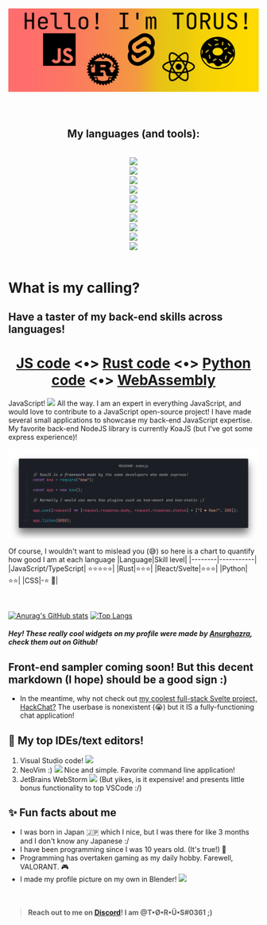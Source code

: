 <h1 align="center"><img src="readme.png"></img></h1>

<br >
<h2 align="center">My languages (and tools):</h2>
<a href="https://github.com/T-O-R-U-S/">
<div align="center">
<code>
<img src="https://simpleicons.org/icons/python.svg" height="64"></img>
<img src="https://simpleicons.org/icons/manjaro.svg" height="64"></img>
<img src="https://simpleicons.org/icons/javascript.svg" height="64"></img>
<img src="https://simpleicons.org/icons/markdown.svg" height="64"></img>
<img src="https://simpleicons.org/icons/rust.svg" height="64"></img>
<img src="https://simpleicons.org/icons/webassembly.svg" height="64"></img>
<img src="https://simpleicons.org/icons/nodedotjs.svg" height="64"></img>
<img src="https://simpleicons.org/icons/typescript.svg" height="64"></img>
<img src="https://simpleicons.org/icons/svelte.svg" height="64"></img>
<img src="https://simpleicons.org/icons/react.svg" height="64"></img>
</code>
</div>
</a>
<br >

# What is my calling?

## **Have a taster of my back-end skills across languages!**

<p>

<h1 align="center">
<a href="README_js-tab.md">JS code</a> <•>
<a href="README_rust-tab.md">Rust code</a> <•>
<a href="README_python-tab.md">Python code</a> <•>
<a href="README_wasm-tab.md">WebAssembly</a>
</h1>


JavaScript! <img src="https://simpleicons.org/icons/javascript.svg" height="16"> All the way. I am an expert in everything JavaScript, and would love to contribute to a JavaScript open-source project! I have made several small applications to showcase my back-end JavaScript expertise. My favorite back-end NodeJS library is currently KoaJS (but I've got some express experience)!

![JavaScript code example](javascript.png)

</p>

Of course, I wouldn't want to mislead you (😅) so here is a chart to quantify how good I am at each language
|Language|Skill level|
|--------|-----------|
|JavaScript/TypeScript| ⭐⭐⭐⭐⭐|
|Rust|⭐⭐⭐|
|React/Svelte|⭐⭐⭐|
|Python|⭐⭐|
|CSS|-⭐ 🥲|

<br></br>
[![Anurag's GitHub stats](https://github-readme-stats.vercel.app/api?username=T-O-R-U-S)](https://github.com/T-O-R-U-S)
[![Top Langs](https://github-readme-stats.vercel.app/api/top-langs/?username=T-O-R-U-S&layout=compact)](https://github.com/T-O-R-U-S)
##### Hey! These really cool widgets on my profile were made by [Anurghazra](https://github.com/anuraghazra), check them out on Github!

## Front-end sampler coming soon! But this decent markdown (I hope) should be a good sign :)
- In the meantime, why not check out [my coolest full-stack Svelte project, HackChat?](https://hack-chat-two.vercel.app) The userbase is nonexistent (😭) but it IS a fully-functioning chat application!

## 📝 My top IDEs/text editors!
1. Visual Studio code! <img src="https://simpleicons.org/icons/visualstudiocode.svg" height="16"></img>
2. NeoVim :)  <img src="https://simpleicons.org/icons/neovim.svg" height="16"></img> Nice and simple. Favorite command line application!
3. JetBrains WebStorm <img src="https://simpleicons.org/icons/webstorm.svg" height="16"></img> (But yikes, is it expensive! and presents little bonus functionality to top VSCode :/)
## ✨ Fun facts about me
- I was born in Japan 🇯🇵 which I nice, but I was there for like 3 months and I don't know any Japanese :/
- I have been programming since I was 10 years old. (It's true!) 👶
- Programming has overtaken gaming as my daily hobby. Farewell, VALORANT. 🎮 
- I made my profile picture on my own in Blender! <img src="https://simpleicons.org/icons/blender.svg" height="16"></img>



<br >

> ####  Reach out to me on [Discord](https://www.discord.com/app)! I am @T•Ø•R•Ü•S#0361 ;)
